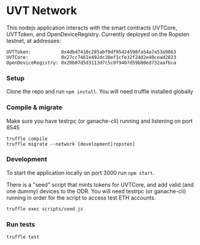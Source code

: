 # UVT Network
This nodejs application interacts with the smart contracts UVTCore, UVTToken,
and OpenDeviceRegistry. Currently deployed on the Ropsten testnet, at addresses:
```
UVTToken:           0x4dbd7410c285abf0df95424598fa54a7a53a9863
UVTCore:            0x27cc7461e492dc20ef1cfe32f24d2e40cead2823
OpenDeviceRegistry: 0x20b07d5d3113d7c5c0f9407d59b80ed732aafbca
```

### Setup
Clone the repo and run `npm install`. You will need truffle installed globally

### Compile & migrate
Make sure you have testrpc (or ganache-cli) running and listening on port 8545
```
truffle compile
truffle migrate --network [development|ropsten]
```

### Development
To start the application locally on port 3000 run `npm start`.

There is a "seed" script that mints tokens for UVTCore, and add valid (and one dummy)
devices to the ODR. You will need testrpc (or ganache-cli) running
in order for the script to access test ETH accounts.
```
truffle exec scripts/seed.js
```

### Run tests
```
truffle test
```
